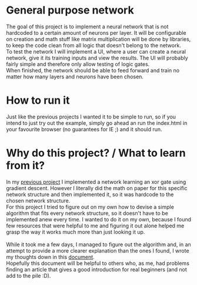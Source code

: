 # General purpose network
The goal of this project is to implement a neural network that is not hardcoded to a certain amount of neurons per layer. It will be configurable on creation and math stuff like matrix multiplication will be done by libraries, to 
keep the code clean from all logic that doesn't belong to the network.
<br>
To test the network I will implement a UI, where a user can create a neural network, give it its training inputs and view the results. The UI will probably fairly simple and therefore only allow testing of logic gates.
<br>
When finished, the network should be able to feed forward and train no matter how many layers and neurons have been chosen.

# How to run it
Just like the previous projects I wanted it to be simple to run, so if you intend to just try out the example, simply go ahead an run the index.html in your favourite browser (no guarantees for IE ;) and it should run.

# Why do this project? / What to learn from it?
In my [previous project](https://github.com/LinusSee/learning-ai/tree/master/first-steps/xor_gate) I implemented a network learning an xor gate using gradient descent. However I literally did the math on paper for this specific network structure and then implemented it, so it was hardcode to the chosen network structure.
<br>
For this project I tried to figure out on my own how to devise a simple algorithm that fits every network structure, so it doesn't have to be implemented anew every time. I wanted to do it on my own, because I found few resources that were helpful to me and figuring it out alone helped me grasp the way it works much more than just looking it up.
<br>
<br>
While it took me a few days, I managed to figure out the algorithm and, in an attempt to provide a more clearer explanation than the ones I found, I wrote my thoughts down in this [document](https://github.com/LinusSee/learning-ai/blob/master/first-steps/general_purpose_network/assets/latex/example_network/backpropagation/backprop_through_matrix_multiplication.pdf).
<br>
Hopefully this document will be helpful to others who, as me, had problems finding an article that gives a good introduction for real beginners (and not add to the pile :D).
